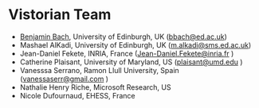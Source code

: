 # Vistorian Team
* [Benjamin Bach](http://benjbach.me), University of Edinburgh, UK (bbach@ed.ac.uk)
* Mashael AlKadi, University of Edinburgh, UK (m.alkadi@sms.ed.ac.uk)
* Jean-Daniel Fekete, INRIA, France (Jean-Daniel.Fekete@inria.fr )
* Catherine Plaisant, University of Maryland, US (plaisant@umd.edu )
* Vanesssa Serrano, Ramon Llull University, Spain (vanessaserr@gmail.com )
* Nathalie Henry Riche, Microsoft Research, US
* Nicole Dufournaud, EHESS, France
